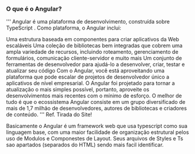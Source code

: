 ### O que é o Angular?

'''
  Angular é uma plataforma de desenvolvimento, construída sobre
  TypeScript
  . Como plataforma, o Angular inclui:

  Uma estrutura baseada em componentes para criar aplicativos da Web escaláveis
  Uma coleção de bibliotecas bem integradas que cobrem uma ampla variedade de recursos, incluindo roteamento, gerenciamento de formulários, comunicação cliente-servidor e muito mais
  Um conjunto de ferramentas de desenvolvedor para ajudá-lo a desenvolver, criar, testar e atualizar seu código
  Com o Angular, você está aproveitando uma plataforma que pode escalar de projetos de desenvolvedor único a aplicativos de nível empresarial. O Angular foi projetado para tornar a atualização o mais simples possível, portanto, aproveite os desenvolvimentos mais recentes com o mínimo de esforço. O melhor de tudo é que o ecossistema Angular consiste em um grupo diversificado de mais de 1,7 milhão de desenvolvedores, autores de bibliotecas e criadores de conteúdo.
''' Ref. Tirada do Site!

Basicamente o Angular é um framework web que usa typescript como sua linguagem base,
com uma maior facilidade de organização estrutural pelos uso de Modulos e Componestes de Layout.
Seus arquivos de Styles e Ts sao apartados (separados do HTML) sendo mais facil identificar.



